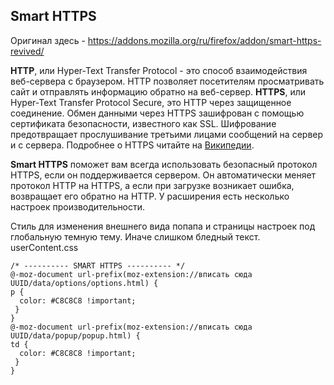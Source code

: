## Smart HTTPS  
  
  Оригинал здесь - https://addons.mozilla.org/ru/firefox/addon/smart-https-revived/
  
<b>HTTP</b>, или Hyper-Text Transfer Protocol - это способ взаимодействия веб-сервера с браузером. HTTP позволяет посетителям просматривать сайт и отправлять информацию обратно на веб-сервер. <b>HTTPS</b>, или Hyper-Text Transfer Protocol Secure, это HTTP через защищенное соединение. Обмен данными через HTTPS зашифрован с помощью сертификата безопасности, известного как SSL. Шифрование предотвращает прослушивание третьими лицами сообщений на сервер и с сервера. Подробнее о HTTPS читайте на <a target="_blank" href="https://ru.wikipedia.org/wiki/HTTPS">Википедии</a>.  
  
  <b>Smart HTTPS</b> поможет вам всегда использовать безопасный протокол HTTPS, если он поддерживается сервером. Он автоматически меняет протокол HTTP на HTTPS, а если при загрузке возникает ошибка, возвращает его обратно на HTTP. У расширения есть несколько настроек производительности.
  
Стиль для изменения внешнего вида попапа и страницы настроек под глобальную темную тему. Иначе слишком бледный текст.
userContent.css
```
/* ---------- SMART HTTPS ---------- */
@-moz-document url-prefix(moz-extension://вписать сюда UUID/data/options/options.html) {
p {
  color: #C8C8C8 !important;
 }
}
@-moz-document url-prefix(moz-extension://вписать сюда UUID/data/popup/popup.html) {
td {
  color: #C8C8C8 !important;
 }
}
```
